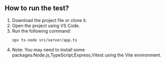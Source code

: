 ## How to run the test?

1. Download the project file or clone it.
2. Open the project using VS Code.
3. Run the following command:
   ```bash
   npx ts-node src/server/app.ts
4. Note: You may need to install some packages:Node.js,TypeScript,Express,Vitest using the Vite environment.
